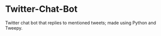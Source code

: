 # Twitter-Chat-Bot
Twitter chat bot that replies to mentioned tweets; made using Python and Tweepy.
